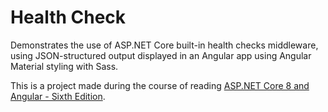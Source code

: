 # Health Check

Demonstrates the use of ASP.NET Core built-in health checks middleware, using JSON-structured output displayed in an Angular app using Angular Material styling with Sass.

This is a project made during the course of reading [ASP.NET Core 8 and Angular - Sixth Edition](https://www.oreilly.com/library/view/aspnet-core-8/9781805129936/).